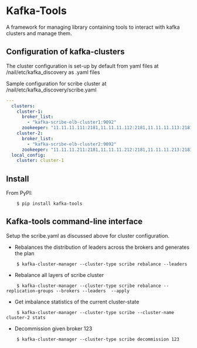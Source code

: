 Kafka-Tools
===========

A framework for managing library containing tools to interact with kafka clusters and manage them.

Configuration of kafka-clusters
-------------------------------

The cluster configuration is set-up by default from yaml files at /nail/etc/kafka_discovery as <cluster-type>.yaml files

Sample configuration for scribe cluster at /nail/etc/kafka_discovery/scribe.yaml

```yaml
---
  clusters:
    cluster-1:
      broker_list:
        - "kafka-scribe-elb-cluster1:9092"
      zookeeper: "11.11.11.111:2181,11.11.11.112:2181,11.11.11.113:2181/kafka-scribe"
    cluster-2:
      broker_list:
        - "kafka-scribe-elb-cluster2:9092"
      zookeeper: "11.11.11.211:2181,11.11.11.212:2181,11.11.11.213:2181/kafka-scribe"
  local_config:
    cluster: cluster-1
```

Install
-------

From PyPI:
```shell
    $ pip install kafka-tools
```


Kafka-tools command-line interface
----------------------------------

Setup the scribe.yaml as discussed above for cluster configuration.


* Rebalances the distribution of leaders across the brokers and generates the plan

```shell
    $ kafka-cluster-manager --cluster-type scribe rebalance --leaders
```

* Rebalance all layers of scribe cluster

```shell
    $ kafka-cluster-manager --cluster-type scribe rebalance --replication-groups --brokers --leaders  --apply
```

* Get imbalance statistics of the current cluster-state

```shell
    $ kafka-cluster-manager --cluster-type scribe --cluster-name cluster-2 stats
```

* Decommission given broker 123

```shell
    $ kafka-cluster-manager --cluster-type scribe decommission 123
```
